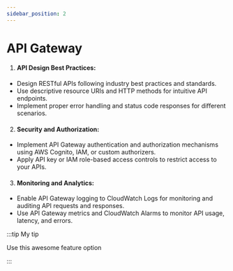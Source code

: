 ```yaml
---
sidebar_position: 2
---
```


# API Gateway

1. #### API Design Best Practices:

- Design RESTful APIs following industry best practices and standards.
- Use descriptive resource URIs and HTTP methods for intuitive API endpoints.
- Implement proper error handling and status code responses for different scenarios.

2. #### Security and Authorization:

- Implement API Gateway authentication and authorization mechanisms using AWS Cognito, IAM, or custom authorizers.
- Apply API key or IAM role-based access controls to restrict access to your APIs.

3. #### Monitoring and Analytics:

- Enable API Gateway logging to CloudWatch Logs for monitoring and auditing API requests and responses.
- Use API Gateway metrics and CloudWatch Alarms to monitor API usage, latency, and errors.

:::tip My tip

Use this awesome feature option

:::
